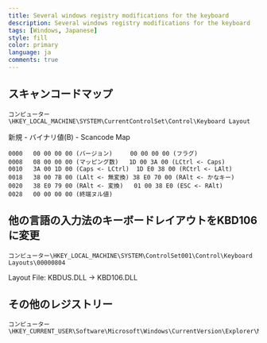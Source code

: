 ```yaml
---
title: Several windows registry modifications for the keyboard
description: Several windows registry modifications for the keyboard
tags: [Windows, Japanese]
style: fill
color: primary
language: ja
comments: true
---
```


## スキャンコードマップ

```
コンピューター\HKEY_LOCAL_MACHINE\SYSTEM\CurrentControlSet\Control\Keyboard Layout
```

新規 - バイナリ値(B) - Scancode Map

```
0000   00 00 00 00 (バージョン)     00 00 00 00 (フラグ)
0008   08 00 00 00 (マッピング数)   1D 00 3A 00 (LCtrl <- Caps)
0010   3A 00 1D 00 (Caps <- LCtrl)  1D E0 38 00 (RCtrl <- LAlt)
0018   38 00 7B 00 (LAlt <- 無変換) 38 E0 70 00 (RAlt <- かなキー)
0020   38 E0 79 00 (RAlt <- 変換)   01 00 38 E0 (ESC <- RAlt)
0028   00 00 00 00 (終端ヌル値)
```

## 他の言語の入力法のキーボードレイアウトをKBD106に変更

```
コンピューター\HKEY_LOCAL_MACHINE\SYSTEM\ControlSet001\Control\Keyboard Layouts\00000804
```
Layout File: KBDUS.DLL -> KBD106.DLL

## その他のレジストリー

```
コンピューター\HKEY_CURRENT_USER\Software\Microsoft\Windows\CurrentVersion\Explorer\MyComputer\NameSpace
```
